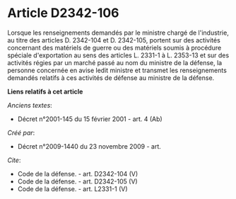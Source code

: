 # Article D2342-106

Lorsque les renseignements demandés par le ministre chargé de l'industrie, au titre des articles D. 2342-104 et D. 2342-105,
portent sur des activités concernant des matériels de guerre ou des matériels soumis à procédure spéciale d'exportation au
sens des articles L. 2331-1 à L. 2353-13 et sur des activités régies par un marché passé au nom du ministre de la défense, la
personne concernée en avise ledit ministre et transmet les renseignements demandés relatifs à ces activités de défense au
ministre de la défense.

**Liens relatifs à cet article**

_Anciens textes_:

  - Décret n°2001-145 du 15 février 2001 - art. 4 (Ab)

_Créé par_:

  - Décret n°2009-1440 du 23 novembre 2009 - art.

_Cite_:

  - Code de la défense. - art. D2342-104 (V)
  - Code de la défense. - art. D2342-105 (V)
  - Code de la défense. - art. L2331-1 (V)

